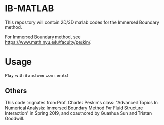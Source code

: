 # IB-MATLAB

This repository will contain 2D/3D matlab codes for the Immersed Boundary method.

For Immersed Boundary method, see https://www.math.nyu.edu/faculty/peskin/.


# Usage

Play with it and see comments!

## Others

This code orignates from Prof. Charles Peskin's class: "Advanced Topics In Numerical Analysis: Immersed Boundary Method For Fluid Structure Interaction" in Spring 2019, and coauthored by Guanhua Sun and Tristan Goodwill.
